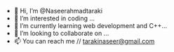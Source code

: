 - 👋 Hi, I’m @Naseerahmadtaraki
- 👀 I’m interested in coding ...
- 🌱 I’m currently learning web development and C++...
- 💞️ I’m looking to collaborate on ...
- 📫 You can reach me // tarakinaseer@gmail.com


<!---
Naseerahmadtaraki/Naseerahmadtaraki is a ✨ special ✨ repository because its `README.md` (this file) appears on your GitHub profile.
You can click the Preview link to take a look at your changes.
--->
